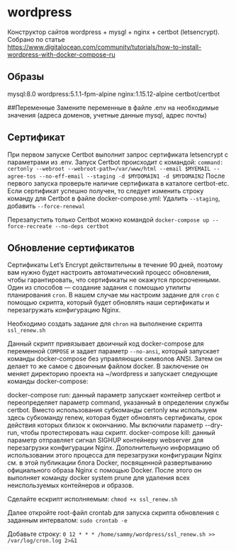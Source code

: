 # wordpress

Конструктор сайтов wordpress + mysgl + nginx + certbot (letsencrypt).
Собрано по статье https://www.digitalocean.com/community/tutorials/how-to-install-wordpress-with-docker-compose-ru

## Образы

mysql:8.0
wordpress:5.1.1-fpm-alpine
nginx:1.15.12-alpine
certbot/certbot

##Переменные
Замените переменные в файле .env на необходимые значения (адреса доменов, учетные данные mysql, адрес почты)

## Сертификат

При первом запуске Certbot выполнит запрос сертификата letsencrypt с параметрами из .env. 
Запуск Certbot происходит с командой:
`command: certonly --webroot --webroot-path=/var/www/html --email $MYEMAIL --agree-tos --no-eff-email --staging -d $MYDOMAIN1 -d $MYDOMAIN2`
После первого запуска проверьте наличие сертификата в каталоге certbot-etc. Если сертификат успешно получен, то следует изменить строку команду для Certbot в файле docker-compose.yml:
Удалить `--staging`, добавить `--force-renewal`

Перезапустить только Certbot можно командой `docker-compose up --force-recreate --no-deps certbot`

## Обновление сертификатов

Сертификаты Let’s Encrypt действительны в течение 90 дней, поэтому вам нужно будет настроить автоматический процесс обновления, чтобы гарантировать, что сертификаты не окажутся просроченными. Один из способов — создание задания с помощью утилиты планирования `cron`. В нашем случае мы настроим задание для `cron` с помощью скрипта, который будет обновлять наши сертификаты и перезагружать конфигурацию Nginx.

Необходимо создать задание для `chron` на выполнение скрипта `ssl_renew.sh`

Данный скрипт привязывает двоичный код docker-compose для переменной `COMPOSE` и задает параметр `--no-ansi`, который запускает команды docker-compose без управляющих символов ANSI. Затем он делает то же самое с двоичным файлом docker. В заключение он меняет директорию проекта на ~/wordpress и запускает следующие команды docker-compose:

docker-compose run: данный параметр запускает контейнер certbot и переопределяет параметр command, указанный в определении службы certbot. Вместо использования субкоманды certonly мы используем здесь субкоманду renew, которая будет обновлять сертификаты, срок действия которых близок к окончанию. Мы включили параметр --dry-run, чтобы протестировать наш скрипт.
docker-compose kill: данный параметр отправляет сигнал SIGHUP контейнеру webserver для перезагрузки конфигурации Nginx. Дополнительную информацию об использовании этого процесса для перезагрузки конфигурации Nginx см. в этой публикации блога Docker, посвященной развертыванию официального образа Nginx с помощью Docker.
После этого он выполняет команду docker system prune для удаления всех неиспользуемых контейнеров и образов.

Сделайте ескрипт исполняемым:
`chmod +x ssl_renew.sh`
 
Далее откройте root-файл crontab для запуска скрипта обновления с заданным интервалом:
`sudo crontab -e`

Добавьте строку:
`0 12 * * * /home/sammy/wordpress/ssl_renew.sh >> /var/log/cron.log 2>&1`
